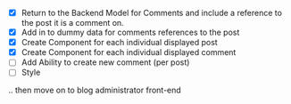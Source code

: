 - [X] Return to the Backend Model for Comments and include a reference to the post it is a comment on.
- [X] Add in to dummy data for comments references to the post
- [X] Create Component for each individual displayed post
- [X] Create Component for each individual displayed comment
- [ ] Add Ability to create new comment (per post)
- [ ] Style

.. then move on to blog administrator front-end